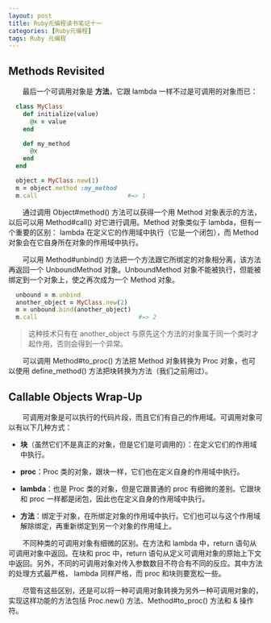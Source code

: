 ```yaml
---
layout: post
title: Ruby元编程读书笔记十一
categories: [Ruby元编程]
tags: Ruby 元编程
---
```


## Methods Revisited

&emsp;&emsp;最后一个可调用对象是 **方法**，它跟 lambda 一样不过是可调用的对象而已：
```ruby
  class MyClass
    def initialize(value)
      @x = value
    end

    def my_method
      @x
    end
  end

  object = MyClass.new(1)
  m = object.method :my_method
  m.call                         #=> 1
```
&emsp;&emsp;通过调用 Object#method() 方法可以获得一个用 Method 对象表示的方法，以后可以用 Method#call() 对它进行调用。Method 对象类似于 lambda，但有一个重要的区别： lambda 在定义它的作用域中执行（它是一个闭包），而 Method 对象会在它自身所在对象的作用域中执行。

&emsp;&emsp;可以用 Method#unbind() 方法把一个方法跟它所绑定的对象相分离，该方法再返回一个 UnboundMethod 对象。UnboundMethod 对象不能被执行，但能被绑定到一个对象上，使之再次成为一个 Method 对象。
```ruby
  unbound = m.unbind
  another_object = MyClass.new(2)
  m = unbound.bind(another_object)
  m.call                            #=> 2
```
>这种技术只有在 another_object 与原先这个方法的对象属于同一个类时才起作用，否则会得到一个异常。

&emsp;&emsp;可以调用 Method#to_proc() 方法把 Method 对象转换为 Proc 对象，也可以使用 define_method() 方法把块转换为方法（我们之前用过）。

## Callable Objects Wrap-Up

&emsp;&emsp;可调用对象是可以执行的代码片段，而且它们有自己的作用域。可调用对象可以有以下几种方式：

* **块**（虽然它们不是真正的对象，但是它们是可调用的）：在定义它们的作用域中执行。

* **proc**：Proc 类的对象，跟块一样，它们也在定义自身的作用域中执行。

* **lambda**：也是 Proc 类的对象，但是它跟普通的 proc 有细微的差别。它跟块和 proc 一样都是闭包，因此也在定义自身的作用域中执行。

* **方法**：绑定于对象，在所绑定对象的作用域中执行。它们也可以与这个作用域解除绑定，再重新绑定到另一个对象的作用域上。

&emsp;&emsp;不同种类的可调用对象有细微的区别。在方法和 lambda 中，return 语句从可调用对象中返回。在块和 proc 中，return 语句从定义可调用对象的原始上下文中返回。另外，不同的可调用对象对传入参数数目不符合有不同的反应。其中方法的处理方式最严格， lambda 同样严格，而 proc 和块则要宽松一些。

&emsp;&emsp;尽管有这些区别，还是可以将一种可调用对象转换为另外一种可调用对象的，实现这样功能的方法包括 Proc.new() 方法、Method#to_proc() 方法和 & 操作符。
